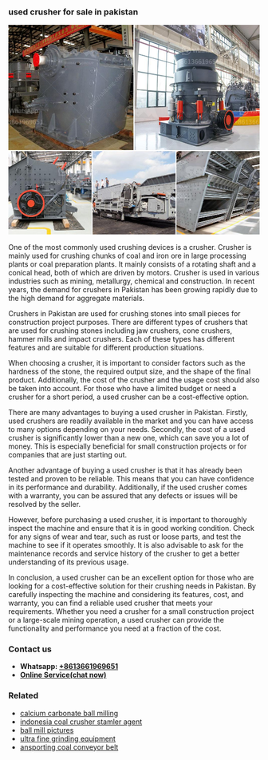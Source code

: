 <h3>used crusher for sale in pakistan</h3><img src='1704791124.jpg' alt=''><p>One of the most commonly used crushing devices is a crusher. Crusher is mainly used for crushing chunks of coal and iron ore in large processing plants or coal preparation plants. It mainly consists of a rotating shaft and a conical head, both of which are driven by motors. Crusher is used in various industries such as mining, metallurgy, chemical and construction. In recent years, the demand for crushers in Pakistan has been growing rapidly due to the high demand for aggregate materials.</p><p>Crushers in Pakistan are used for crushing stones into small pieces for construction project purposes. There are different types of crushers that are used for crushing stones including jaw crushers, cone crushers, hammer mills and impact crushers. Each of these types has different features and are suitable for different production situations.</p><p>When choosing a crusher, it is important to consider factors such as the hardness of the stone, the required output size, and the shape of the final product. Additionally, the cost of the crusher and the usage cost should also be taken into account. For those who have a limited budget or need a crusher for a short period, a used crusher can be a cost-effective option.</p><p>There are many advantages to buying a used crusher in Pakistan. Firstly, used crushers are readily available in the market and you can have access to many options depending on your needs. Secondly, the cost of a used crusher is significantly lower than a new one, which can save you a lot of money. This is especially beneficial for small construction projects or for companies that are just starting out.</p><p>Another advantage of buying a used crusher is that it has already been tested and proven to be reliable. This means that you can have confidence in its performance and durability. Additionally, if the used crusher comes with a warranty, you can be assured that any defects or issues will be resolved by the seller.</p><p>However, before purchasing a used crusher, it is important to thoroughly inspect the machine and ensure that it is in good working condition. Check for any signs of wear and tear, such as rust or loose parts, and test the machine to see if it operates smoothly. It is also advisable to ask for the maintenance records and service history of the crusher to get a better understanding of its previous usage.</p><p>In conclusion, a used crusher can be an excellent option for those who are looking for a cost-effective solution for their crushing needs in Pakistan. By carefully inspecting the machine and considering its features, cost, and warranty, you can find a reliable used crusher that meets your requirements. Whether you need a crusher for a small construction project or a large-scale mining operation, a used crusher can provide the functionality and performance you need at a fraction of the cost.</p><h3>Contact us</h3><ul><li><strong>Whatsapp:&nbsp;<a href="https://wa.me/8613661969651">+8613661969651</a></strong></li><li><a href="https://swt.shibang-china.com/?git&amp;zhl&amp;used crusher for sale in pakistan"><strong>Online Service(chat now)</strong></a></li></ul><h3>Related</h3><ul><li><a href='calcium carbonate ball milling.md'>calcium carbonate ball milling</a></li><li><a href='indonesia coal crusher stamler agent.md'>indonesia coal crusher stamler agent</a></li><li><a href='ball mill pictures.md'>ball mill pictures</a></li><li><a href='ultra fine grinding equipment.md'>ultra fine grinding equipment</a></li><li><a href='ansporting coal conveyor belt.md'>ansporting coal conveyor belt</a></li></ul>